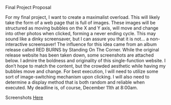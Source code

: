 
Final Project Proposal

For my final project, I want to create a maximalist overload. This will likely take the form of a web page that is full of images. These images will be structured as moving bubbles on the X and Y axis, will move and change into other photos when clicked, forming a never ending cycle. This may sound like a dinky screensaver, but I can assure you that it is not… a non-interactive screensaver! The influence for this idea came from an album release called RED BURNS by Standing On The Corner. While the original release website has been taken down, some screenshots are attached below. I admire the boldness and originality of this single-function website. I don’t hope to match the content, but the crowded aesthetic while having my bubbles move and change. For best execution, I will need to utilize some sort of image-switching mechanism upon clicking. I will also need to determine a display method that is both random and reliable when executed. My deadline is, of course, December 11th at 8:00am.

Screenshots [Here](https://imgur.com/a/UHmKrIv)
